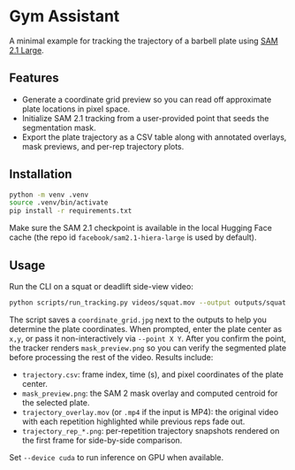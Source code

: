 # Gym Assistant

A minimal example for tracking the trajectory of a barbell plate using [SAM 2.1 Large](https://huggingface.co/facebook/sam2.1-hiera-large).

## Features
- Generate a coordinate grid preview so you can read off approximate plate locations in pixel space.
- Initialize SAM 2.1 tracking from a user-provided point that seeds the segmentation mask.
- Export the plate trajectory as a CSV table along with annotated overlays, mask previews, and per-rep trajectory plots.

## Installation
```bash
python -m venv .venv
source .venv/bin/activate
pip install -r requirements.txt
```

Make sure the SAM 2.1 checkpoint is available in the local Hugging Face cache (the repo id `facebook/sam2.1-hiera-large` is used by default).

## Usage
Run the CLI on a squat or deadlift side-view video:
```bash
python scripts/run_tracking.py videos/squat.mov --output outputs/squat --preview
```

The script saves a `coordinate_grid.jpg` next to the outputs to help you determine the plate coordinates. When prompted, enter the plate center as `x,y`, or pass it non-interactively via `--point X Y`. After you confirm the point, the tracker renders `mask_preview.png` so you can verify the segmented plate before processing the rest of the video. Results include:
- `trajectory.csv`: frame index, time (s), and pixel coordinates of the plate center.
- `mask_preview.png`: the SAM 2 mask overlay and computed centroid for the selected plate.
- `trajectory_overlay.mov` (or `.mp4` if the input is MP4): the original video with each repetition highlighted while previous reps fade out.
- `trajectory_rep_*.png`: per-repetition trajectory snapshots rendered on the first frame for side-by-side comparison.

Set `--device cuda` to run inference on GPU when available.
